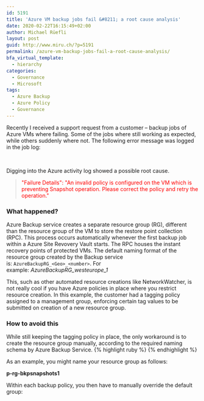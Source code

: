 ```yaml
---
id: 5191
title: 'Azure VM backup jobs fail &#8211; a root cause analysis'
date: 2020-02-22T16:15:49+02:00
author: Michael Rüefli
layout: post
guid: http://www.miru.ch/?p=5191
permalink: /azure-vm-backup-jobs-fail-a-root-cause-analysis/
bfa_virtual_template:
  - hierarchy
categories:
  - Governance
  - Microsoft
tags:
  - Azure Backup
  - Azure Policy
  - Governance
---
```

Recently I received a support request from a customer &#8211; backup jobs of Azure VMs where failing. Some of the jobs where still working as expected, while others suddenly where not. The following error message was logged in the job log:<figure class="wp-block-image">

<img src="../images/2020/02/BackupJob_failed_policy-2-1024x363.png" alt="" class="wp-image-5200" srcset="../images/2020/02/BackupJob_failed_policy-2-1024x363.png 1024w, ../images/2020/02/BackupJob_failed_policy-2-300x106.png 300w, ../images/2020/02/BackupJob_failed_policy-2-768x272.png 768w, ../images/2020/02/BackupJob_failed_policy-2.png 1405w" sizes="(max-width: 1024px) 100vw, 1024px" /> </figure> 

Digging into the Azure activity log showed a possible root cause.


> <font color="red"> "Failure Details": "An invalid policy is configured on the VM which is preventing Snapshot operation. Please correct the policy and retry the operation."</font>



### What happened?

Azure Backup service creates a separate resource group (RG), different than the resource group of the VM to store the restore point collection (RPC). This process occurs automatically whenever the first backup job within a Azure Site Revovery Vault starts. The RPC houses the instant recovery points of protected VMs. The default naming format of the resource group created by the Backup service is: `AzureBackupRG_<Geo>_<number>`. For example: _AzureBackupRG\_westeurope\_1_

This, such as other automated resource creations like NetworkWatcher, is not really cool if you have Azure policies in place where you restrict resource creation. In this example, the customer had a tagging policy assigned to a management group, enforcing certain tag values to be submitted on creation of a new resource group. 

### How to avoid this

While still keeping the tagging policy in place, the only workaround is to create the resource group manually, according to the required naming schema by Azure Backup Service.
{% highlight ruby %}
<rg name><n><optional suffix>
{% endhighlight %}

As an example, you might name your resource group as follows:

**p-rg-bkpsnapshots1**

Within each backup policy, you then have to manually override the default group:<figure class="wp-block-image">

<img src="../images/2020/02/bkppolicy_rg.png" alt="" class="wp-image-5198" srcset="../images/2020/02/bkppolicy_rg.png 823w, ../images/2020/02/bkppolicy_rg-300x224.png 300w, ../images/2020/02/bkppolicy_rg-768x573.png 768w" sizes="(max-width: 823px) 100vw, 823px" /> </figure>